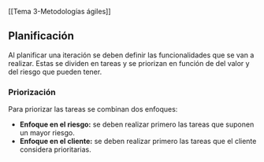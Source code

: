 [[Tema 3-Metodologías ágiles]]

## Planificación
Al planificar una iteración se deben definir las funcionalidades que se van a realizar. Estas se dividen en tareas y se priorizan en función de del valor y del riesgo que pueden tener.

### Priorización
Para priorizar las tareas se combinan dos enfoques:
+ **Enfoque en el riesgo:** se deben realizar primero las tareas que suponen un mayor riesgo.
+ **Enfoque en el cliente:** se deben realizar primero las tareas que el cliente considera prioritarias.
